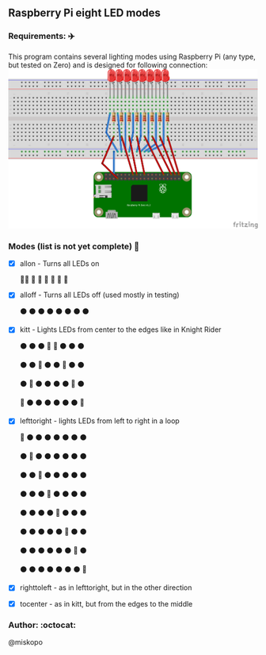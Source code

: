 ## Raspberry Pi eight LED modes

### Requirements: :airplane:
This program contains several lighting modes using Raspberry Pi (any type, but tested on Zero) and is designed for following connection:
![Scheme](static_files/scheme.png)


### Modes (list is not yet complete) :construction:
- [x] allon - Turns all LEDs on

    :red_circle::red_circle: :red_circle: :red_circle: :red_circle: :red_circle: :red_circle: :red_circle:
    
- [x] alloff  - Turns all LEDs off (used mostly in testing)

    :black_circle: :black_circle: :black_circle: :black_circle: :black_circle: :black_circle: :black_circle: :black_circle: 
    
- [x] kitt - Lights LEDs from center to the edges like in Knight Rider

    :black_circle: :black_circle: :black_circle: :red_circle: :red_circle: :black_circle: :black_circle: :black_circle: 
    
    :black_circle: :black_circle: :red_circle: :black_circle: :black_circle: :red_circle: :black_circle: :black_circle: 
    
    :black_circle: :red_circle: :black_circle: :black_circle: :black_circle: :black_circle: :red_circle: :black_circle: 
    
    :red_circle: :black_circle: :black_circle: :black_circle: :black_circle: :black_circle: :black_circle: :red_circle:
    
- [x] lefttoright - lights LEDs from left to right in a loop

    :red_circle: :black_circle: :black_circle: :black_circle: :black_circle: :black_circle: :black_circle: :black_circle:
    
    :black_circle: :red_circle: :black_circle: :black_circle: :black_circle: :black_circle: :black_circle: :black_circle:
    
    :black_circle: :black_circle: :red_circle: :black_circle: :black_circle: :black_circle: :black_circle: :black_circle: 
    
    :black_circle: :black_circle: :black_circle: :red_circle: :black_circle: :black_circle: :black_circle: :black_circle: 
    
    :black_circle: :black_circle: :black_circle: :black_circle: :red_circle: :black_circle: :black_circle: :black_circle: 
    
    :black_circle: :black_circle: :black_circle: :black_circle: :black_circle: :red_circle: :black_circle: :black_circle: 
    
    :black_circle: :black_circle: :black_circle: :black_circle: :black_circle: :black_circle: :red_circle: :black_circle: 
    
    :black_circle: :black_circle: :black_circle: :black_circle: :black_circle: :black_circle: :black_circle: :red_circle:
    
- [x] righttoleft - as in lefttoright, but in the other direction
- [x] tocenter - as in kitt, but from the edges to the middle
    
### Author: :octocat:
@miskopo